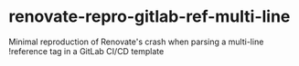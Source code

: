# renovate-repro-gitlab-ref-multi-line
Minimal reproduction of Renovate's crash when parsing a multi-line !reference tag in a GitLab CI/CD template
